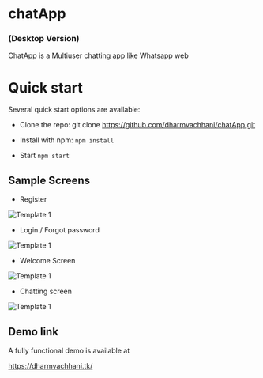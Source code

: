 # chatApp 
### (Desktop Version)

ChatApp is a Multiuser chatting app like Whatsapp web

# Quick start
Several quick start options are available:
* Clone the repo: git clone https://github.com/dharmvachhani/chatApp.git

* Install with npm: 
  `npm install`
  
* Start 
  `npm start`


## Sample Screens

* Register

<img src="https://user-images.githubusercontent.com/81407193/120166059-d6e16a00-c219-11eb-8703-3fb44f4e44fd.png" alt="Template 1">

* Login / Forgot password

<img src="https://user-images.githubusercontent.com/81407193/120167618-97b41880-c21b-11eb-9844-767f0834696e.png" alt="Template 1">

* Welcome Screen

<img src="https://user-images.githubusercontent.com/81407193/120167638-9da9f980-c21b-11eb-93f9-1083931d5134.png" alt="Template 1">

* Chatting screen

<img src="https://user-images.githubusercontent.com/81407193/120167646-a00c5380-c21b-11eb-88ff-48e21d881777.png" alt="Template 1">


## Demo link
A fully functional demo is available at

https://dharmvachhani.tk/
